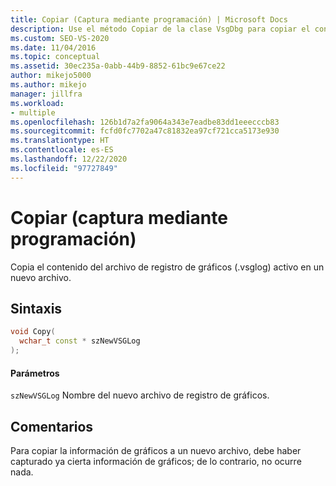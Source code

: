 ```yaml
---
title: Copiar (Captura mediante programación) | Microsoft Docs
description: Use el método Copiar de la clase VsgDbg para copiar el contenido del archivo de registro de gráficos (.vsglog) activo en un archivo nuevo.
ms.custom: SEO-VS-2020
ms.date: 11/04/2016
ms.topic: conceptual
ms.assetid: 30ec235a-0abb-44b9-8852-61bc9e67ce22
author: mikejo5000
ms.author: mikejo
manager: jillfra
ms.workload:
- multiple
ms.openlocfilehash: 126b1d7a2fa9064a343e7eadbe83dd1eeecccb83
ms.sourcegitcommit: fcfd0fc7702a47c81832ea97cf721cca5173e930
ms.translationtype: HT
ms.contentlocale: es-ES
ms.lasthandoff: 12/22/2020
ms.locfileid: "97727849"
---
```

# <a name="copy-programmatic-capture"></a>Copiar (captura mediante programación)
Copia el contenido del archivo de registro de gráficos (.vsglog) activo en un nuevo archivo.

## <a name="syntax"></a>Sintaxis

```C++
void Copy(
  wchar_t const * szNewVSGLog
);
```

#### <a name="parameters"></a>Parámetros
 `szNewVSGLog` Nombre del nuevo archivo de registro de gráficos.

## <a name="remarks"></a>Comentarios
 Para copiar la información de gráficos a un nuevo archivo, debe haber capturado ya cierta información de gráficos; de lo contrario, no ocurre nada.